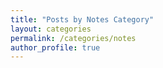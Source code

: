 ```yaml
---
title: "Posts by Notes Category"
layout: categories
permalink: /categories/notes
author_profile: true
---
```

